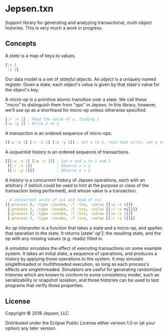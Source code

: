 # Jepsen.txn

Support library for generating and analyzing transactional, multi-object
histories. This is very much a work in progress.

## Concepts

A *state* is a map of keys to values.

```clj
{:x 1
 :y 2}
```

Our data model is a set of *stateful objects*. An *object* is a uniquely named
register. Given a state, each object's value is given by that state's value for
the object's key.

A *micro-op* is a primitive atomic transition over a state. We call these
"micro" to distinguish them from "ops" in Jepsen. In this library, however,
we'll use *op* as a shorthand for micro-op unless otherwise specified.

```clj
[:r :x 1] ; Read the value of x, finding 1
[:w :y 2] ; Write 2 to y
```

A *transaction* is an ordered sequence of micro-ops.

```clj
[[:w :x 1] [:r :x 1] [:w :y 2]] ; Set x to 1, read that write, set y to 2
```

A *sequential history* is an ordered sequence of transactions.

```clj
[[[:w :x 1] [:w :y 2]] ; Set x and y to 1 and 2
 [[:r :x 1]]           ; Observe x = 1
 [[:r :y 2]]]          ; Observe y = 2
```

A *history* is a concurrent history of Jepsen operations, each with an
arbitrary :f (which could be used to hint at the purpose or class of the
transaction being performed), and whose value is a transaction.

```clj
; A concurrent write of x=1 and read of x=1
[{:process 0, :type :invoke, :f :txn, :value [[:w :x 1]]}
 {:process 1, :type :invoke, :f :txn, :value [[:r :x nil]]}
 {:process 0, :type :invoke, :f :txn, :value [[:w :x 1]]}
 {:process 1, :type :invoke, :f :txn, :value [[:r :x 1]]}]
```

An *op interpreter* is a function that takes a state and a micro-op, and
applies that operation to the state. It returns [state' op']: the resulting
state, and the op with any missing values (e.g. reads) filled in.

A *simulator* simulates the effect of executing transactions on some example
system. It takes an initial state, a sequence of operations, and produces a
history by applying those operations to the system. It may simulate
singlethreaded or multithreaded execution, so long as each process's effects
are singlethreaded. Simulators are useful for generating randomized histories
which are known to conform to some consistency model, such as serializability
or snapshot isolation, and those histories can be used to test programs that
verify those properties.

## License

Copyright © 2018 Jepsen, LLC

Distributed under the Eclipse Public License either version 1.0 or (at
your option) any later version.
